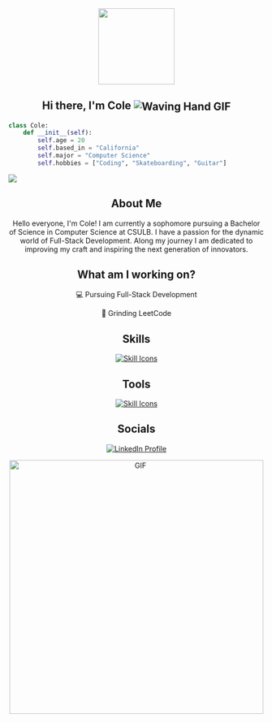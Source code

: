 <div align="center">
  <img height="150" src="https://github.com/Cole-Hartman/Cole-Hartman/assets/119756359/5807ea41-15e0-4268-9e81-0bf9f9b6e0d6"  />
</div>

<h2 align="center">
  Hi there, I'm Cole
  <img src="https://user-images.githubusercontent.com/18350557/176309783-0785949b-9127-417c-8b55-ab5a4333674e.gif" alt="Waving Hand GIF" style="vertical-align: middle;" />
</h2>

```python
class Cole:
    def __init__(self):
        self.age = 20
        self.based_in = "California"
        self.major = "Computer Science"
        self.hobbies = ["Coding", "Skateboarding", "Guitar"]
```
![](https://user-images.githubusercontent.com/74038190/212284100-561aa473-3905-4a80-b561-0d28506553ee.gif)

<h2 align="center">About Me</h2>
<p align="center">Hello everyone, I'm Cole! I am currently a sophomore pursuing a Bachelor of Science in Computer Science at CSULB. I have a passion for the dynamic world of Full-Stack Development. Along my journey I am dedicated to improving my craft and inspiring the next generation of innovators.</p>

<h2 align="center">What am I working on?</h2>

<div align="center">
  <p>💻 Pursuing Full-Stack Development</p>
  <p>🔑 Grinding LeetCode</p>
</div>

<h2 align="center">Skills</h2>
<p align="center">
  <a href="https://skillicons.dev">
    <img src="https://skillicons.dev/icons?i=python,js,ts,c,html,css,bootstrap,tailwind,react,nodejs" alt="Skill Icons" />
  </a>
</p>

<h2 align="center">Tools</h2>
<p align="center">
  <a href="https://skillicons.dev">
    <img src="https://skillicons.dev/icons?i=vscode,vim,git,github,figma" alt="Skill Icons" />
  </a>
</p>

<h2 align="center">Socials</h2>
<p align="center">
  <a href="https://www.linkedin.com/in/cole-hartman-293683224/">
    <img src="https://skillicons.dev/icons?i=linkedin" alt="LinkedIn Profile" style="cursor: pointer;" />
  </a>
</p>

<div align="center">
  <img src="https://user-images.githubusercontent.com/74038190/212284158-e840e285-664b-44d7-b79b-e264b5e54825.gif" alt="GIF" style="width: 500px; height: auto;">
</div>

